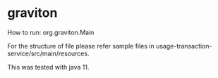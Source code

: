 # graviton
How to run:
org.graviton.Main <path for pricingInfo.json> <Path to purchase.csv> <Path to usageInfo.csv> <Optional path for output.json>

For the structure of file please refer sample files in usage-transaction-service/src/main/resources.

This was tested with java 11.
